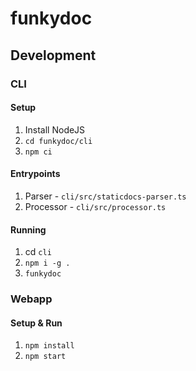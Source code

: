 # funkydoc

## Development

### CLI

#### Setup

1. Install NodeJS
2. `cd funkydoc/cli`
3. `npm ci`

#### Entrypoints

1. Parser - `cli/src/staticdocs-parser.ts`
1. Processor - `cli/src/processor.ts`

#### Running

1. cd `cli`
1. `npm i -g .`
1. `funkydoc`

### Webapp

#### Setup & Run
1. `npm install`
2. `npm start`
